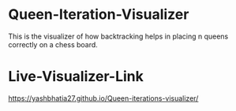 # Queen-Iteration-Visualizer
This is the visualizer of how backtracking helps in placing n queens correctly on a chess board.
# Live-Visualizer-Link
https://yashbhatia27.github.io/Queen-iterations-visualizer/
